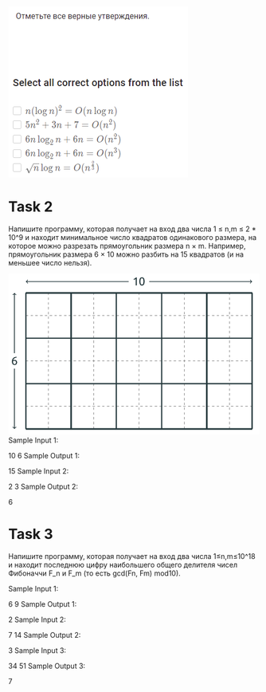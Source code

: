 ![img.png](img.png)

# Task 2
Напишите программу, которая получает на вход два числа 1 ≤ n,m ≤ 2 * 10^9
и находит минимальное число квадратов одинакового размера, на которое можно разрезать прямоугольник размера n × m. Например, прямоугольник размера 6 × 10 можно разбить на 15 квадратов (и на меньшее число нельзя).

![img_1.png](img_1.png)
Sample Input 1:

10 6
Sample Output 1:

15
Sample Input 2:

2 3
Sample Output 2:

6

# Task 3
Напишите программу, которая получает на вход два числа 1≤n,m≤10^18
и находит последнюю цифру наибольшего общего делителя чисел Фибоначчи F_n и F_m 
(то есть gcd(Fn, Fm) mod10).

Sample Input 1:

6 9
Sample Output 1:

2
Sample Input 2:

7 14
Sample Output 2:

3
Sample Input 3:

34 51
Sample Output 3:

7